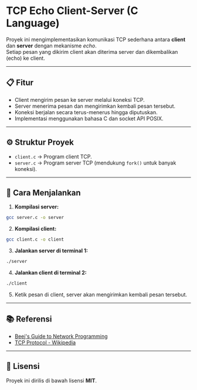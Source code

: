 # TCP Echo Client-Server (C Language)

Proyek ini mengimplementasikan komunikasi TCP sederhana antara **client** dan **server** dengan mekanisme *echo*.  
Setiap pesan yang dikirim client akan diterima server dan dikembalikan (echo) ke client.

---

## 📋 Fitur

- Client mengirim pesan ke server melalui koneksi TCP.
- Server menerima pesan dan mengirimkan kembali pesan tersebut.
- Koneksi berjalan secara terus-menerus hingga diputuskan.
- Implementasi menggunakan bahasa C dan socket API POSIX.

---

## ⚙️ Struktur Proyek

- `client.c` → Program client TCP.
- `server.c` → Program server TCP (mendukung `fork()` untuk banyak koneksi).

---

## 🚀 Cara Menjalankan

1. **Kompilasi server:**

```bash
gcc server.c -o server
```

2. **Kompilasi client:**

```bash
gcc client.c -o client
```

3. **Jalankan server di terminal 1:**

```bash
./server
```

4. **Jalankan client di terminal 2:**

```bash
./client
```

5. Ketik pesan di client, server akan mengirimkan kembali pesan tersebut.

---

## 📚 Referensi

* [Beej's Guide to Network Programming](https://beej.us/guide/bgnet/)
* [TCP Protocol - Wikipedia](https://en.wikipedia.org/wiki/Transmission_Control_Protocol)

---

## 📝 Lisensi

Proyek ini dirilis di bawah lisensi **MIT**.
